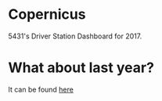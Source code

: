 # Copernicus
5431's Driver Station Dashboard for 2017.

# What about last year?
It can be found [here](https://github.com/frc5431/Smarter-Dashboard)
